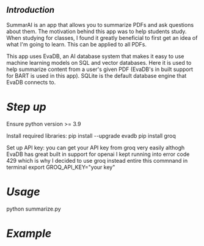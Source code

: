 ## *Introduction*
SummarAI is an app that allows you to summarize PDFs and ask questions about them. The motivation behind this app was to help students study. When studying for classes,
I found it greatly beneficial to first get an idea of what I'm going to learn. This can be applied to all PDFs. 

This app uses EvaDB, an AI database system that makes it easy to use machine learning models on SQL and vector databases. Here it is used to help summarize content 
from a user's given PDF (EvaDB's in built support for BART is used in this app). SQLite is the default database engine that EvaDB connects to. 

# *Step up*
Ensure python version >= 3.9

Install required libraries: 
pip install --upgrade evadb
pip install groq

Set up API key: 
you can get your API key from groq very easily 
althogh EvaDB has great built in support for openai I kept running into error code 429 which is why I decided to use groq instead 
entire this commnand in terminal 
export GROQ_API_KEY="your key"

# *Usage*

python summarize.py 

# *Example*










